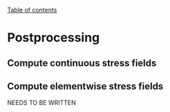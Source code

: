 [Table of contents](https://petrkryslucsd.github.io/FinEtools.jl)

# Postprocessing

## Compute continuous stress fields

## Compute elementwise stress fields

NEEDS  TO BE WRITTEN